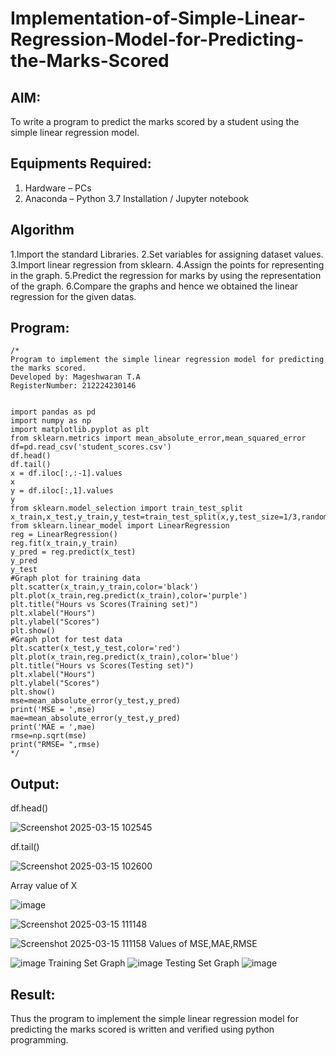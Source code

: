 # Implementation-of-Simple-Linear-Regression-Model-for-Predicting-the-Marks-Scored

## AIM:
To write a program to predict the marks scored by a student using the simple linear regression model.

## Equipments Required:
1. Hardware – PCs
2. Anaconda – Python 3.7 Installation / Jupyter notebook

## Algorithm
1.Import the standard Libraries. 
2.Set variables for assigning dataset values. 
3.Import linear regression from sklearn. 
4.Assign the points for representing in the graph. 
5.Predict the regression for marks by using the representation of the graph. 
6.Compare the graphs and hence we obtained the linear regression for the given datas.

## Program:
```
/*
Program to implement the simple linear regression model for predicting the marks scored.
Developed by: Mageshwaran T.A
RegisterNumber: 212224230146 


import pandas as pd
import numpy as np
import matplotlib.pyplot as plt
from sklearn.metrics import mean_absolute_error,mean_squared_error
df=pd.read_csv('student_scores.csv')
df.head()
df.tail()
x = df.iloc[:,:-1].values
x
y = df.iloc[:,1].values
y
from sklearn.model_selection import train_test_split
x_train,x_test,y_train,y_test=train_test_split(x,y,test_size=1/3,random_state=0)
from sklearn.linear_model import LinearRegression
reg = LinearRegression()
reg.fit(x_train,y_train)
y_pred = reg.predict(x_test)
y_pred
y_test
#Graph plot for training data
plt.scatter(x_train,y_train,color='black')
plt.plot(x_train,reg.predict(x_train),color='purple')
plt.title("Hours vs Scores(Training set)")
plt.xlabel("Hours")
plt.ylabel("Scores")
plt.show()
#Graph plot for test data
plt.scatter(x_test,y_test,color='red')
plt.plot(x_train,reg.predict(x_train),color='blue')
plt.title("Hours vs Scores(Testing set)")
plt.xlabel("Hours")
plt.ylabel("Scores")
plt.show()
mse=mean_absolute_error(y_test,y_pred)
print('MSE = ',mse)
mae=mean_absolute_error(y_test,y_pred)
print('MAE = ',mae)
rmse=np.sqrt(mse)
print("RMSE= ",rmse)
*/
```
## Output:
df.head()

![Screenshot 2025-03-15 102545](https://github.com/user-attachments/assets/b0ad99e3-a196-4531-8689-e59a0204782b)

df.tail()

![Screenshot 2025-03-15 102600](https://github.com/user-attachments/assets/6c2fb45d-a36e-4346-b356-ba8e30e42086)

Array value of X

![image](https://github.com/user-attachments/assets/af3ccc5a-7bdd-406f-ab57-11f98e3ce636)

![Screenshot 2025-03-15 111148](https://github.com/user-attachments/assets/fc3960d6-5d8a-457f-93cc-a0114cce85c0)

![Screenshot 2025-03-15 111158](https://github.com/user-attachments/assets/a37615a3-e507-4718-8bd9-95d4eb02c842)
Values of MSE,MAE,RMSE

![image](https://github.com/user-attachments/assets/a2312ccd-32c8-404d-9813-2742a51aa01c)
Training Set Graph
![image](https://github.com/user-attachments/assets/44fe5899-12f7-4878-b1ed-0113d933f069)
Testing Set Graph
![image](https://github.com/user-attachments/assets/3a94b6cb-bc22-44f5-be48-a82997b2559a)




## Result:
Thus the program to implement the simple linear regression model for predicting the marks scored is written and verified using python programming.
